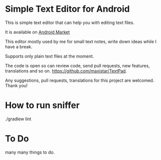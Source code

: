 # Simple Text Editor for Android

This is simple text editor that can help you with editing text files. 

It is available on [Android Market](https://play.google.com/store/apps/details?id=com.maxistar.textpad)

This editor mostly used by me for small text notes, write down ideas while I have a break.

Supports only plain text files at the moment.

The code is open so can review code, send pull requests, new features, translations and so on. https://github.com/maxistar/TextPad.

Any suggestions, pull requests, translations for this project are welcomed. Thank you!

# How to run sniffer

./gradlew lint

# To Do

many many things to do.
